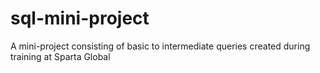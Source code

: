 # sql-mini-project
A mini-project consisting of basic to intermediate queries created during training at Sparta Global
